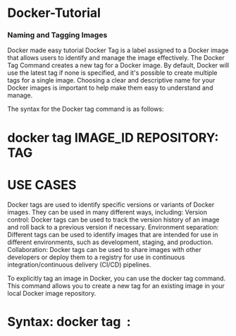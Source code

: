 # Docker-Tutorial

### Naming and Tagging Images
Docker made easy tutorial
Docker Tag is a label assigned to a Docker image that allows users to identify and manage the image effectively. 
The Docker Tag Command creates a new tag for a Docker image. 
By default, Docker will use the latest tag if none is specified, and it's possible to create multiple tags for a single image.
Choosing a clear and descriptive name for your Docker images is important to help make them easy to understand and manage.

 The syntax for the Docker tag command is as follows: 
# docker tag IMAGE_ID REPOSITORY: TAG

# USE CASES
Docker tags are used to identify specific versions or variants of Docker images. 
They can be used in many different ways, including:
Version control: Docker tags can be used to track the version history of an image and roll back to a previous version if necessary.
Environment separation: Different tags can be used to identify images that are intended for use in different environments, such as development, staging, and production.
Collaboration: Docker tags can be used to share images with other developers or deploy them to a registry for use in continuous integration/continuous delivery (CI/CD) pipelines.

To explicitly tag an image in Docker, you can use the docker tag command. This command allows you to create a new tag for an existing image in your local Docker image repository.
# Syntax:  docker tag <image> <repository>:<tag>
